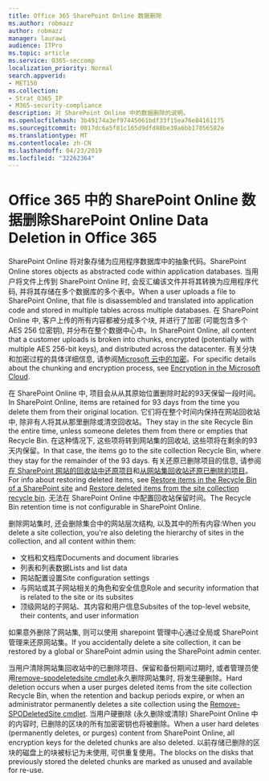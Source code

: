 ```yaml
---
title: Office 365 SharePoint Online 数据删除
ms.author: robmazz
author: robmazz
manager: laurawi
audience: ITPro
ms.topic: article
ms.service: O365-seccomp
localization_priority: Normal
search.appverid:
- MET150
ms.collection:
- Strat_O365_IP
- M365-security-compliance
description: 对 SharePoint Online 中的数据删除的说明。
ms.openlocfilehash: 3b49174a3ef97445061bdf33f15ea76e84161175
ms.sourcegitcommit: 0017dc6a5f81c165d9dfd88be39a6bb17856582e
ms.translationtype: MT
ms.contentlocale: zh-CN
ms.lasthandoff: 04/23/2019
ms.locfileid: "32262364"
---
```

# <a name="sharepoint-online-data-deletion-in-office-365"></a><span data-ttu-id="5a054-103">Office 365 中的 SharePoint Online 数据删除</span><span class="sxs-lookup"><span data-stu-id="5a054-103">SharePoint Online Data Deletion in Office 365</span></span>

<span data-ttu-id="5a054-104">SharePoint Online 将对象存储为应用程序数据库中的抽象代码。</span><span class="sxs-lookup"><span data-stu-id="5a054-104">SharePoint Online stores objects as abstracted code within application databases.</span></span> <span data-ttu-id="5a054-105">当用户将文件上传到 SharePoint Online 时, 会反汇编该文件并将其转换为应用程序代码, 并将其存储在多个数据库的多个表中。</span><span class="sxs-lookup"><span data-stu-id="5a054-105">When a user uploads a file to SharePoint Online, that file is disassembled and translated into application code and stored in multiple tables across multiple databases.</span></span> <span data-ttu-id="5a054-106">在 SharePoint Online 中, 客户上传的所有内容都被分成多个块, 并进行了加密 (可能包含多个 AES 256 位密钥), 并分布在整个数据中心中。</span><span class="sxs-lookup"><span data-stu-id="5a054-106">In SharePoint Online, all content that a customer uploads is broken into chunks, encrypted (potentially with multiple AES 256-bit keys), and distributed across the datacenter.</span></span> <span data-ttu-id="5a054-107">有关分块和加密过程的具体详细信息, 请参阅[Microsoft 云中的加密](office-365-encryption-in-the-microsoft-cloud-overview.md)。</span><span class="sxs-lookup"><span data-stu-id="5a054-107">For specific details about the chunking and encryption process, see [Encryption in the Microsoft Cloud](office-365-encryption-in-the-microsoft-cloud-overview.md).</span></span> 

<span data-ttu-id="5a054-108">在 SharePoint Online 中, 项目会从从其原始位置删除时起的93天保留一段时间。</span><span class="sxs-lookup"><span data-stu-id="5a054-108">In SharePoint Online, items are retained for 93 days from the time you delete them from their original location.</span></span> <span data-ttu-id="5a054-109">它们将在整个时间内保持在网站回收站中, 除非有人将其从那里删除或清空回收站。</span><span class="sxs-lookup"><span data-stu-id="5a054-109">They stay in the site Recycle Bin the entire time, unless someone deletes them from there or empties that Recycle Bin.</span></span> <span data-ttu-id="5a054-110">在这种情况下, 这些项将转到网站集的回收站, 这些项将在剩余的93天内保留。</span><span class="sxs-lookup"><span data-stu-id="5a054-110">In that case, the items go to the site collection Recycle Bin, where they stay for the remainder of the 93 days.</span></span> <span data-ttu-id="5a054-111">有关还原已删除项目的信息, 请参阅[在 SharePoint 网站的回收站中还原项目](https://support.office.com/en-us/article/6df466b6-55f2-4898-8d6e-c0dff851a0be#ID0EAADAAA=Online
)和[从网站集回收站还原已删除的项目](https://support.office.com/article/5fa924ee-16d7-487b-9a0a-021b9062d14b)。</span><span class="sxs-lookup"><span data-stu-id="5a054-111">For info about restoring deleted items, see [Restore items in the Recycle Bin of a SharePoint site](https://support.office.com/en-us/article/6df466b6-55f2-4898-8d6e-c0dff851a0be#ID0EAADAAA=Online
) and [Restore deleted items from the site collection recycle bin](https://support.office.com/article/5fa924ee-16d7-487b-9a0a-021b9062d14b).</span></span> <span data-ttu-id="5a054-112">无法在 SharePoint Online 中配置回收站保留时间。</span><span class="sxs-lookup"><span data-stu-id="5a054-112">The Recycle Bin retention time is not configurable in SharePoint Online.</span></span>

<span data-ttu-id="5a054-113">删除网站集时, 还会删除集合中的网站层次结构, 以及其中的所有内容:</span><span class="sxs-lookup"><span data-stu-id="5a054-113">When you delete a site collection, you're also deleting the hierarchy of sites in the collection, and all content within them:</span></span>
- <span data-ttu-id="5a054-114">文档和文档库</span><span class="sxs-lookup"><span data-stu-id="5a054-114">Documents and document libraries</span></span>
- <span data-ttu-id="5a054-115">列表和列表数据</span><span class="sxs-lookup"><span data-stu-id="5a054-115">Lists and list data</span></span>
- <span data-ttu-id="5a054-116">网站配置设置</span><span class="sxs-lookup"><span data-stu-id="5a054-116">Site configuration settings</span></span>
- <span data-ttu-id="5a054-117">与网站或其子网站相关的角色和安全信息</span><span class="sxs-lookup"><span data-stu-id="5a054-117">Role and security information that is related to the site or its subsites</span></span>
- <span data-ttu-id="5a054-118">顶级网站的子网站、其内容和用户信息</span><span class="sxs-lookup"><span data-stu-id="5a054-118">Subsites of the top-level website, their contents, and user information</span></span>

<span data-ttu-id="5a054-119">如果意外删除了网站集, 则可以使用 sharepoint 管理中心通过全局或 SharePoint 管理来还原网站集。</span><span class="sxs-lookup"><span data-stu-id="5a054-119">If you accidentally delete a site collection, it can be restored by a global or SharePoint admin using the SharePoint admin center.</span></span> 

<span data-ttu-id="5a054-120">当用户清除网站集回收站中的已删除项目、保留和备份期间过期时, 或者管理员使用[remove-spodeletedsite cmdlet](/powershell/module/sharepoint-online/Remove-SPODeletedSite?view=sharepoint-ps)永久删除网站集时, 将发生硬删除。</span><span class="sxs-lookup"><span data-stu-id="5a054-120">Hard deletion occurs when a user purges deleted items from the site collection Recycle Bin, when the retention and backup periods expire, or when an administrator permanently deletes a site collection using the [Remove-SPODeletedSite cmdlet](/powershell/module/sharepoint-online/Remove-SPODeletedSite?view=sharepoint-ps).</span></span> <span data-ttu-id="5a054-121">当用户硬删除 (永久删除或清除) SharePoint Online 中的内容时, 已删除的区块的所有加密密钥也将被删除。</span><span class="sxs-lookup"><span data-stu-id="5a054-121">When a user hard deletes (permanently deletes, or purges) content from SharePoint Online, all encryption keys for the deleted chunks are also deleted.</span></span> <span data-ttu-id="5a054-122">以前存储已删除的区块的磁盘上的块被标记为未使用, 可供重复使用。</span><span class="sxs-lookup"><span data-stu-id="5a054-122">The blocks on the disks that previously stored the deleted chunks are marked as unused and available for re-use.</span></span>
